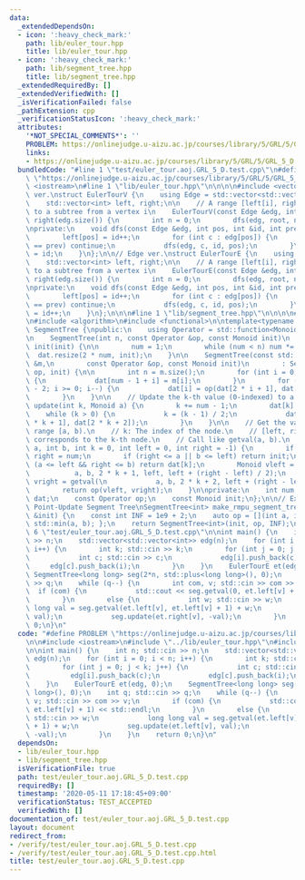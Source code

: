 ```yaml
---
data:
  _extendedDependsOn:
  - icon: ':heavy_check_mark:'
    path: lib/euler_tour.hpp
    title: lib/euler_tour.hpp
  - icon: ':heavy_check_mark:'
    path: lib/segment_tree.hpp
    title: lib/segment_tree.hpp
  _extendedRequiredBy: []
  _extendedVerifiedWith: []
  _isVerificationFailed: false
  _pathExtension: cpp
  _verificationStatusIcon: ':heavy_check_mark:'
  attributes:
    '*NOT_SPECIAL_COMMENTS*': ''
    PROBLEM: https://onlinejudge.u-aizu.ac.jp/courses/library/5/GRL/5/GRL_5_D
    links:
    - https://onlinejudge.u-aizu.ac.jp/courses/library/5/GRL/5/GRL_5_D
  bundledCode: "#line 1 \"test/euler_tour.aoj.GRL_5_D.test.cpp\"\n#define PROBLEM\
    \ \"https://onlinejudge.u-aizu.ac.jp/courses/library/5/GRL/5/GRL_5_D\"\n\n#include\
    \ <iostream>\n#line 1 \"lib/euler_tour.hpp\"\n\n\n\n#include <vector>\n\n// Vertex\
    \ ver.\nstruct EulerTourV {\n    using Edge = std::vector<std::vector<int>>;\n\
    \    std::vector<int> left, right;\n\n    // A range [left[i], right[i]) corresponds\
    \ to a subtree from a vertex i\n    EulerTourV(const Edge &edg, int root) : left(edg.size()),\
    \ right(edg.size()) {\n        int n = 0;\n        dfs(edg, root, n);\n    }\n\
    \nprivate:\n    void dfs(const Edge &edg, int pos, int &id, int prev = -1) {\n\
    \        left[pos] = id++;\n        for (int c : edg[pos]) {\n            if (c\
    \ == prev) continue;\n            dfs(edg, c, id, pos);\n        }\n        right[pos]\
    \ = id;\n    }\n};\n\n// Edge ver.\nstruct EulerTourE {\n    using Edge = std::vector<std::vector<int>>;\n\
    \    std::vector<int> left, right;\n\n    // A range [left[i], right[i]) corresponds\
    \ to a subtree from a vertex i\n    EulerTourE(const Edge &edg, int root) : left(edg.size()),\
    \ right(edg.size()) {\n        int n = 0;\n        dfs(edg, root, n);\n    }\n\
    \nprivate:\n    void dfs(const Edge &edg, int pos, int &id, int prev = -1) {\n\
    \        left[pos] = id++;\n        for (int c : edg[pos]) {\n            if (c\
    \ == prev) continue;\n            dfs(edg, c, id, pos);\n        }\n        right[pos]\
    \ = id++;\n    }\n};\n\n\n#line 1 \"lib/segment_tree.hpp\"\n\n\n\n#line 5 \"lib/segment_tree.hpp\"\
    \n#include <algorithm>\n#include <functional>\n\ntemplate<typename Monoid>\nclass\
    \ SegmentTree {\npublic:\n    using Operator = std::function<Monoid(Monoid, Monoid)>;\n\
    \n    SegmentTree(int n, const Operator &op, const Monoid init)\n        : op(op),\
    \ init(init) {\n\n        num = 1;\n        while (num < n) num *= 2;\n      \
    \  dat.resize(2 * num, init);\n    }\n\n    SegmentTree(const std::vector<Monoid>\
    \ &m,\n        const Operator &op, const Monoid init)\n        : SegmentTree(m.size(),\
    \ op, init) {\n\n        int n = m.size();\n        for (int i = 0; i < n; i++)\
    \ {\n            dat[num - 1 + i] = m[i];\n        }\n        for (int i = num\
    \ - 2; i >= 0; i--) {\n            dat[i] = op(dat[2 * i + 1], dat[2 * i + 2]);\n\
    \        }\n    }\n\n    // Update the k-th value (0-indexed) to a.\n    void\
    \ update(int k, Monoid a) {\n        k += num - 1;\n        dat[k] = a;\n    \
    \    while (k > 0) {\n            k = (k - 1) / 2;\n            dat[k] = op(dat[2\
    \ * k + 1], dat[2 * k + 2]);\n        }\n    }\n\n    // Get the value of the\
    \ range [a, b).\n    // k: The index of the node.\n    // [left, right): The range\
    \ corresponds to the k-th node.\n    // Call like getval(a, b).\n    Monoid getval(int\
    \ a, int b, int k = 0, int left = 0, int right = -1) {\n        if (right < 0)\
    \ right = num;\n        if (right <= a || b <= left) return init;\n        if\
    \ (a <= left && right <= b) return dat[k];\n        Monoid vleft = getval(\n \
    \           a, b, 2 * k + 1, left, left + (right - left) / 2);\n        Monoid\
    \ vright = getval(\n            a, b, 2 * k + 2, left + (right - left) / 2, right);\n\
    \        return op(vleft, vright);\n    }\n\nprivate:\n    int num;\n    std::vector<Monoid>\
    \ dat;\n    const Operator op;\n    const Monoid init;\n};\n\n// Example: Range-Minimum\
    \ Point-Update Segment Tree\nSegmentTree<int> make_rmpu_segment_tree(const std::vector<int>\
    \ &init) {\n    const int INF = 1e9 + 2;\n    auto op = [](int a, int b) { return\
    \ std::min(a, b); };\n    return SegmentTree<int>(init, op, INF);\n}\n\n\n#line\
    \ 6 \"test/euler_tour.aoj.GRL_5_D.test.cpp\"\n\nint main() {\n    int n; std::cin\
    \ >> n;\n    std::vector<std::vector<int>> edg(n);\n    for (int i = 0; i < n;\
    \ i++) {\n        int k; std::cin >> k;\n        for (int j = 0; j < k; j++) {\n\
    \            int c; std::cin >> c;\n            edg[i].push_back(c);\n       \
    \     edg[c].push_back(i);\n        }\n    }\n    EulerTourE et(edg, 0);\n   \
    \ SegmentTree<long long> seg(2*n, std::plus<long long>(), 0);\n    int q; std::cin\
    \ >> q;\n    while (q--) {\n        int com, v; std::cin >> com >> v;\n      \
    \  if (com) {\n            std::cout << seg.getval(0, et.left[v] + 1) << std::endl;\n\
    \        }\n        else {\n            int w; std::cin >> w;\n            long\
    \ long val = seg.getval(et.left[v], et.left[v] + 1) + w;\n            seg.update(et.left[v],\
    \ val);\n            seg.update(et.right[v], -val);\n        }\n    }\n    return\
    \ 0;\n}\n"
  code: "#define PROBLEM \"https://onlinejudge.u-aizu.ac.jp/courses/library/5/GRL/5/GRL_5_D\"\
    \n\n#include <iostream>\n#include \"../lib/euler_tour.hpp\"\n#include \"../lib/segment_tree.hpp\"\
    \n\nint main() {\n    int n; std::cin >> n;\n    std::vector<std::vector<int>>\
    \ edg(n);\n    for (int i = 0; i < n; i++) {\n        int k; std::cin >> k;\n\
    \        for (int j = 0; j < k; j++) {\n            int c; std::cin >> c;\n  \
    \          edg[i].push_back(c);\n            edg[c].push_back(i);\n        }\n\
    \    }\n    EulerTourE et(edg, 0);\n    SegmentTree<long long> seg(2*n, std::plus<long\
    \ long>(), 0);\n    int q; std::cin >> q;\n    while (q--) {\n        int com,\
    \ v; std::cin >> com >> v;\n        if (com) {\n            std::cout << seg.getval(0,\
    \ et.left[v] + 1) << std::endl;\n        }\n        else {\n            int w;\
    \ std::cin >> w;\n            long long val = seg.getval(et.left[v], et.left[v]\
    \ + 1) + w;\n            seg.update(et.left[v], val);\n            seg.update(et.right[v],\
    \ -val);\n        }\n    }\n    return 0;\n}\n"
  dependsOn:
  - lib/euler_tour.hpp
  - lib/segment_tree.hpp
  isVerificationFile: true
  path: test/euler_tour.aoj.GRL_5_D.test.cpp
  requiredBy: []
  timestamp: '2020-05-11 17:18:45+09:00'
  verificationStatus: TEST_ACCEPTED
  verifiedWith: []
documentation_of: test/euler_tour.aoj.GRL_5_D.test.cpp
layout: document
redirect_from:
- /verify/test/euler_tour.aoj.GRL_5_D.test.cpp
- /verify/test/euler_tour.aoj.GRL_5_D.test.cpp.html
title: test/euler_tour.aoj.GRL_5_D.test.cpp
---
```

